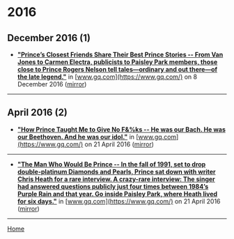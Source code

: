 # 2016

## December 2016 (1)

 - [**"Prince’s Closest Friends Share Their Best Prince Stories -- From Van Jones to Carmen Electra, publicists to Paisley Park members, those close to Prince Rogers Nelson tell tales—ordinary and out there—of the late legend."**](https://www.gq.com/story/prince-stories) in [www.gq.com](https://www.gq.com/) on 8 December 2016 ([mirror](https://web.archive.org/web/*/https://www.gq.com/story/prince-stories))

----

## April 2016 (2)

 - [**"How Prince Taught Me to Give No F&%ks -- He was our Bach. He was our Beethoven. And he was our idol."**](https://www.gq.com/story/prince-lessons) in [www.gq.com](https://www.gq.com/) on 21 April 2016 ([mirror](https://web.archive.org/web/*/https://www.gq.com/story/prince-lessons))

----

 - [**"The Man Who Would Be Prince -- In the fall of 1991, set to drop double-platinum Diamonds and Pearls, Prince sat down with writer Chris Heath for a rare interview. A crazy-rare interview: The singer had answered questions publicly just four times between 1984’s Purple Rain and that year. Go inside Paisley Park, where Heath lived for six days."**](https://www.gq.com/story/prince-interview-inside-paisley-park) in [www.gq.com](https://www.gq.com/) on 21 April 2016 ([mirror](https://web.archive.org/web/*/https://www.gq.com/story/prince-interview-inside-paisley-park))

----

[Home](../)
